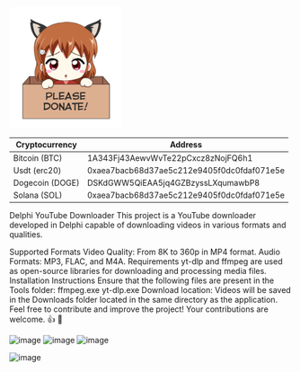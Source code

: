 <img src="https://github.com/K3V1991/Donate-Crypto/blob/main/Anime-Girl-Donation.png" width="200"></a>
<br />

| Cryptocurrency | Address |
| --- | --- |
| Bitcoin (BTC) | 1A343Fj43AewvWvTe22pCxcz8zNojFQ6h1 |
| Usdt (erc20) | 0xaea7bacb68d37ae5c212e9405f0dc0fdaf071e5e |
| Dogecoin (DOGE) | DSKdGWW5QiEAA5jq4GZBzyssLXqumawbP8
| Solana (SOL) | 0xaea7bacb68d37ae5c212e9405f0dc0fdaf071e5e |


Delphi YouTube Downloader
This project is a YouTube downloader developed in Delphi capable of downloading videos in various formats and qualities.

Supported Formats
Video Quality: From 8K to 360p in MP4 format.
Audio Formats: MP3, FLAC, and M4A.
Requirements
yt-dlp and ffmpeg are used as open-source libraries for downloading and processing media files.
Installation Instructions
Ensure that the following files are present in the Tools folder:
ffmpeg.exe
yt-dlp.exe
Download location: Videos will be saved in the Downloads folder located in the same directory as the application.
Feel free to contribute and improve the project! Your contributions are welcome. :+1: :rocket:


![image](https://github.com/user-attachments/assets/93a99fd1-d3f9-49f9-8c84-82ed85a5c9be)
![image](https://github.com/user-attachments/assets/d2300e96-89ae-45d6-a0bb-93fae905f7d5)
![image](https://github.com/user-attachments/assets/c48ee554-6a65-4dad-aa63-349c89aea4c6)



![image](https://github.com/user-attachments/assets/a52f53eb-3165-4254-8acd-60715fdf2f3b)

